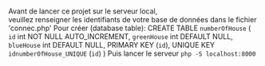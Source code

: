 #
Avant de lancer ce projet sur le serveur local,  
veuillez renseigner les identifiants de votre base de données dans le fichier 'connec.php'
Pour créer (database table): 
CREATE TABLE `numberOfHouse` (
  `id` int NOT NULL AUTO_INCREMENT,
  `greenHouse` int DEFAULT NULL,
  `blueHouse` int DEFAULT NULL,
  PRIMARY KEY (`id`),
  UNIQUE KEY `idnumberOfHouse_UNIQUE` (`id`)
)
Puis lancer le serveur `php -S localhost:8000`
#

